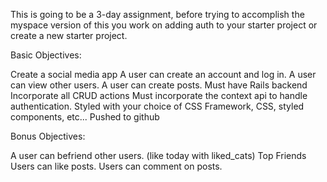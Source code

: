 This is going to be a 3-day assignment, before trying to accomplish the myspace version of this you work on adding auth to your starter project or create a new starter project.

Basic Objectives:

Create a social media app
A user can create an account and log in.
A user can view other users.
A user can create posts.
Must have Rails backend
Incorporate all CRUD actions
Must incorporate the context api to handle authentication.
Styled with your choice of CSS Framework, CSS, styled components, etc...
Pushed to github

Bonus Objectives:

A user can befriend other users. (like today with liked_cats)
Top Friends
Users can like posts.
Users can comment on posts.
